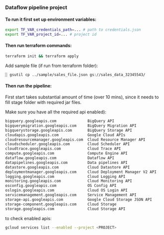 ### Dataflow pipeline project 

#### To run it first set up environment variables: 

```bash
export TF_VAR_credentials_path=... # path to credentials.json
export TF_VAR_project_id=... # project id 
```

#### Then run terraform commands: 

```bash
terraform init && terraform apply
```

Add sample file (if run from terraform folder): 
```bash
░ gsutil cp ../sample/sales_file.json gs://sales_data_32345543/

```

#### Then run the pipeline: 
First start takes substantial amount of time (over 10 mins), since it needs to fill stage folder with required jar files.

Make sure you have all the required api enabled): 


```bash
bigquery.googleapis.com              BigQuery API
bigquerymigration.googleapis.com     BigQuery Migration API
bigquerystorage.googleapis.com       BigQuery Storage API
cloudapis.googleapis.com             Google Cloud APIs
cloudresourcemanager.googleapis.com  Cloud Resource Manager API
cloudscheduler.googleapis.com        Cloud Scheduler API
cloudtrace.googleapis.com            Cloud Trace API
compute.googleapis.com               Compute Engine API
dataflow.googleapis.com              Dataflow API
datapipelines.googleapis.com         Data pipelines API
datastore.googleapis.com             Cloud Datastore API
deploymentmanager.googleapis.com     Cloud Deployment Manager V2 API
logging.googleapis.com               Cloud Logging API
monitoring.googleapis.com            Cloud Monitoring API
osconfig.googleapis.com              OS Config API
oslogin.googleapis.com               Cloud OS Login API
servicemanagement.googleapis.com     Service Management API
storage-api.googleapis.com           Google Cloud Storage JSON API
storage-component.googleapis.com     Cloud Storage
storage.googleapis.com               Cloud Storage API

```
to check enabled apis: 
    
```bash
gcloud services list --enabled --project <PROJECT>
```
